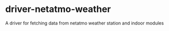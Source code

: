 # driver-netatmo-weather

A driver for fetching data from netatmo weather station and indoor modules
